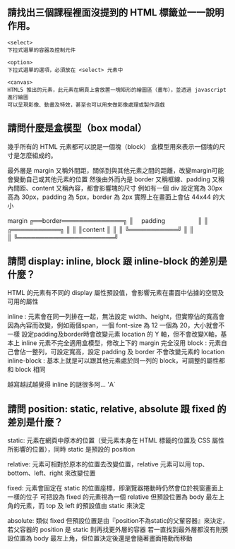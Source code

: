 ## 請找出三個課程裡面沒提到的 HTML 標籤並一一說明作用。
```
<select> 
下拉式選單的容器及控制元件
```
```
<option> 
下拉式選單的選項，必須放在 <select> 元素中
```
```
<canvas> 
HTML5 推出的元素，此元素在網頁上會放置一塊矩形的繪圖區（畫布），並透過 javascript 進行繪圖
可以呈現影像、動畫及特效，甚至也可以用來做影像處理或製作遊戲
```

## 請問什麼是盒模型（box modal）

幾乎所有的 HTML 元素都可以說是一個塊（block）
盒模型用來表示一個塊的尺寸是怎麼組成的。

最外層是 margin 又稱外間距，關係到與其他元素之間的距離，改變margin可能會變動自己或其他元素的位置
然後由外而內是 border 又稱框線、padding 又稱內間距、content 又稱內容，都會影響塊的尺寸
例如有一個 div 設定寬為 30px 高為 30px，padding 為 5px，border 為 2px
實際上在畫面上會佔 44x44 的大小

margin
╔══border══════════════╗
║　   padding　　　　 　║
║     ╔═══════════╗    ║
║     ║content    ║    ║
║     ╚═══════════╝    ║
║　　　　　　　　　　　　║
╚══════════════════════╝

## 請問 display: inline, block 跟 inline-block 的差別是什麼？

HTML 的元素有不同的 display 屬性預設值，會影響元素在畫面中佔據的空間及可用的屬性

inline : 元素會在同一列排在一起，無法設定 width、height，但實際佔的寬高會因為內容而改變，例如兩個span，一個 font-size 為 12 一個為 20，大小就會不一樣
         設定padding及border時會改變元素 location 的 Y 軸，但不會改變X軸，基本上 inline 元素不完全適用盒模型，修改上下的 margin 完全沒用
block : 元素自己會佔一整列，可設定寬高，設定 padding 及 border 不會改變元素的 location
inline-block : 基本上就是可以跟其他元素處於同一列的 block，可調整的屬性都和 block 相同

越寫越試越覺得 inline 的謎很多阿… 'A`

## 請問 position: static, relative, absolute 跟 fixed 的差別是什麼？

static:
元素在網頁中原本的位置（受元素本身在 HTML 標籤的位置及 CSS 屬性所影響的位置），同時 static 是預設的 position

relative: 
元素可相對於原本的位置去改變位置，relative 元素可以用 top、bottom、left、right 來改變位置

fixed: 
元素會固定在 static 的位置座標，即瀏覽器捲動時仍然會位於視窗畫面上一樣的位子
可把設為 fixed 的元素視為一個 relative 但預設位置為 body 最左上角的元素，而 top 及 left 的預設值由 static 來決定

absolute: 
類似 fixed 但預設位置是由『position不為static的父輩容器』來決定，若父容器的 position 是 static 則再找更外層的容器
若一直找到最外層都沒有則預設位置為 body 最左上角，但位置決定後還是會隨著畫面捲動而移動
       